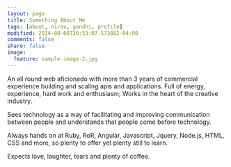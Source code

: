 ```yaml
---
layout: page
title: Something About Me
tags: [about, nirav, gandhi, profile]
modified: 2014-08-08T20:53:07.573882-04:00
comments: false
share: false
image:
  feature: sample-image-2.jpg
---
```


An all round web aficionado with more than 3 years of commercial experience building and scaling apis and  applications. Full of energy, experience, hard work and enthusiasm; Works in the heart of the creative industry.


Sees technology as a way of facilitating and improving communication between people and understands that people come before technology.

Always hands on at Ruby, RoR, Angular, Javascript, Jquery, Node.js, HTML, CSS and more, so plenty to offer yet plenty still to learn.

Expects love, laughter, tears and plenty of coffee.